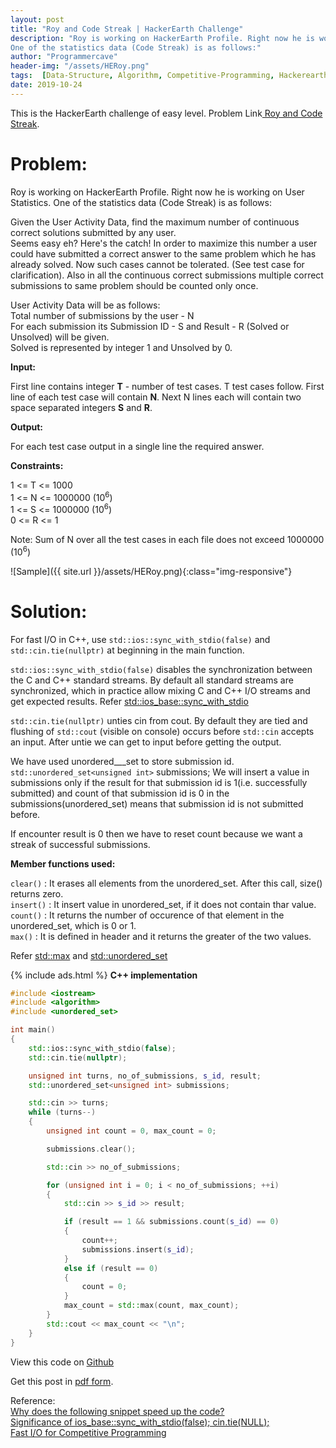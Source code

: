 ```yaml
---
layout: post
title: "Roy and Code Streak | HackerEarth Challenge"
description: "Roy is working on HackerEarth Profile. Right now he is working on User Statistics.
One of the statistics data (Code Streak) is as follows:"
author: "Programmercave"
header-img: "/assets/HERoy.png"
tags:  [Data-Structure, Algorithm, Competitive-Programming, Hackerearth, Cpp]
date: 2019-10-24
---
```


This is the HackerEarth challenge of easy level. Problem Link[ Roy and Code Streak](https://www.hackerearth.com/problem/algorithm/roy-and-code-streak/).

# Problem:

Roy is working on HackerEarth Profile. Right now he is working on User Statistics.
One of the statistics data (Code Streak) is as follows:

Given the User Activity Data, find the maximum number of continuous correct solutions submitted by any user.<br/>
Seems easy eh? Here's the catch! In order to maximize this number a user could have submitted a correct answer to the same problem which he has already solved. Now such cases cannot be tolerated. (See test case for clarification). 
Also in all the continuous correct submissions multiple correct submissions to same problem should be counted only once.

User Activity Data will be as follows:<br/>
Total number of submissions by the user - N<br/>
For each submission its Submission ID - S and Result - R (Solved or Unsolved) will be given.<br/>
Solved is represented by integer 1 and Unsolved by 0. <br/>

**Input:**

First line contains integer **T** - number of test cases. T test cases follow. First line of each test case will contain **N**. Next N lines each will contain two space separated integers **S** and **R**.

**Output:**

For each test case output in a single line the required answer.

**Constraints:**

1 <= T <= 1000<br/>
1 <= N <= 1000000 (10<sup>6</sup>)<br/>
1 <= S <= 1000000 (10<sup>6</sup>)<br/>
0 <= R <= 1

Note: Sum of N over all the test cases in each file does not exceed 1000000 (10<sup>6</sup>) 

![Sample]({{ site.url }}/assets/HERoy.png){:class="img-responsive"}

# Solution:

For fast I/O in C++, use `std::ios::sync_with_stdio(false)` and `std::cin.tie(nullptr)` at beginning in the main function.

`std::ios::sync_with_stdio(false)` disables the synchronization between the C and C++ standard streams. By default all standard streams are synchronized, which in practice allow mixing C and C++ I/O streams and get expected results. Refer [std::ios_base::sync_with_stdio](https://en.cppreference.com/w/cpp/io/ios_base/sync_with_stdio)

`std::cin.tie(nullptr)` unties cin from cout. By default they are tied and flushing of `std::cout` (visible on console) occurs before `std::cin` accepts an input. After untie we can get to input before getting the output.

We have used unordered___set to store submission id. `std::unordered_set<unsigned int>` submissions; We will insert a value in submissions only if the result for that submission id is 1(i.e. successfully submitted) and count of that submission id is 0 in the submissions(unordered_set) means that submission id is not submitted before.

If encounter result is 0 then we have to reset count because we want a streak of successful submissions.

**Member functions used:**

`clear()` : It erases all elements from the unordered_set. After this call, size() returns zero. <br/>
`insert()` : It insert value in unordered_set, if it does not contain thar value.<br/>
`count()` : It returns the number of occurence of that element in the unordered_set, which is 0 or 1.<br/>
`max()` : It is defined in header <algorithm> and it returns the greater of the two values.<br/>
    
Refer [std::max](https://en.cppreference.com/w/cpp/algorithm/max) and [std::unordered_set](https://en.cppreference.com/w/cpp/container/unordered_set)

{% include ads.html %}
**C++ implementation**

```cpp
#include <iostream>
#include <algorithm>
#include <unordered_set>

int main() 
{
    std::ios::sync_with_stdio(false);
    std::cin.tie(nullptr);

    unsigned int turns, no_of_submissions, s_id, result;
    std::unordered_set<unsigned int> submissions;

    std::cin >> turns;
    while (turns--) 
    {
        unsigned int count = 0, max_count = 0;

        submissions.clear();

        std::cin >> no_of_submissions;

        for (unsigned int i = 0; i < no_of_submissions; ++i) 
        {
            std::cin >> s_id >> result;

            if (result == 1 && submissions.count(s_id) == 0)
            {
                count++;
                submissions.insert(s_id);
            }
            else if (result == 0)
            {
                count = 0;
            }
            max_count = std::max(count, max_count);
        }
        std::cout << max_count << "\n";
    }
}
```

View this code on [Github](https://github.com/{{site.github_username}}/Competitive-Programming/blob/master/Hackerearth/Roy_and_Code_Streak.cpp)

Get this post in [pdf form](https://www.file-up.org/bqcqt9dxgdgp).

Reference:<br/>
[Why does the following snippet speed up the code?](https://stackoverflow.com/questions/48367983/why-does-the-following-snippet-speed-up-the-code)<br/>
[Significance of ios_base::sync_with_stdio(false); cin.tie(NULL);](https://stackoverflow.com/questions/31162367/significance-of-ios-basesync-with-stdiofalse-cin-tienull)<br/>
[Fast I/O for Competitive Programming](https://www.geeksforgeeks.org/fast-io-for-competitive-programming/)<br/>
